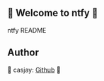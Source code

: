 ## 👋 Welcome to ntfy 🚀  

ntfy README  
  
  
## Author  

🤖 casjay: [Github](https://github.com/casjay) 🤖  
